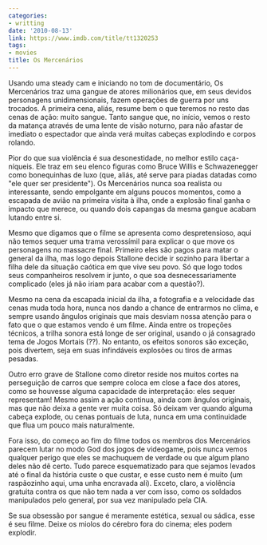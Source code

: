 ```yaml
---
categories:
- writting
date: '2010-08-13'
link: https://www.imdb.com/title/tt1320253
tags:
- movies
title: Os Mercenários
---
```


Usando uma steady cam e iniciando no tom de documentário, Os Mercenários traz uma gangue de atores milionários que, em seus devidos personagens unidimensionais, fazem operações de guerra por uns trocados. A primeira cena, aliás, resume bem o que teremos no resto das cenas de ação: muito sangue. Tanto sangue que, no início, vemos o resto da matança através de uma lente de visão noturno, para não afastar de imediato o espectador que ainda verá muitas cabeças explodindo e corpos rolando.

Pior do que sua violência é sua desonestidade, no melhor estilo caça-níqueis. Ele traz em seu elenco figuras como Bruce Willis e Schwazenegger como bonequinhas de luxo (que, aliás, até serve para piadas datadas como "ele quer ser presidente"). Os Mercenários nunca soa realista ou interessante, sendo empolgante em alguns poucos momentos, como a escapada de avião na primeira visita à ilha, onde a explosão final ganha o impacto que merece, ou quando dois capangas da mesma gangue acabam lutando entre si.

Mesmo que digamos que o filme se apresenta como despretensioso, aqui não temos sequer uma trama verossímil para explicar o que move os personagens no massacre final. Primeiro eles são pagos para matar o general da ilha, mas logo depois Stallone decide ir sozinho para libertar a filha dele da situação caótica em que vive seu povo. Só que logo todos seus companheiros resolvem ir junto, o que soa desnecessariamente complicado (eles já não iriam para acabar com a questão?).

Mesmo na cena da escapada inicial da ilha, a fotografia e a velocidade das cenas muda toda hora, nunca nos dando a chance de entrarmos no clima, e sempre usando ângulos originais que mais desviam nossa atenção para o fato que o que estamos vendo é um filme. Ainda entre os tropeções técnicos, a trilha sonora está longe de ser original, usando o já consagrado tema de Jogos Mortais (??). No entanto, os efeitos sonoros são exceção, pois divertem, seja em suas infindáveis explosões ou tiros de armas pesadas.

Outro erro grave de Stallone como diretor reside nos muitos cortes na perseguição de carros que sempre coloca em close a face dos atores, como se houvesse alguma capacidade de interpretação: eles sequer representam! Mesmo assim a ação continua, ainda com ângulos originais, mas que não deixa a gente ver muita coisa. Só deixam ver quando alguma cabeça explode, ou cenas pontuais de luta, nunca em uma continuidade que flua um pouco mais naturalmente.

Fora isso, do começo ao fim do filme todos os membros dos Mercenários parecem lutar no modo God dos jogos de videogame, pois nunca vemos qualquer perigo que eles se machuquem de verdade ou que algum plano deles não dê certo. Tudo parece esquematizado para que sejamos levados até o final da história custe o que custar, e esse custo nem é muito (um raspãozinho aqui, uma unha encravada ali). Exceto, claro, a violência gratuita contra os que não tem nada a ver com isso, como os soldados manipulados pelo general, por sua vez manipulado pela CIA.

Se sua obsessão por sangue é meramente estética, sexual ou sádica, esse é seu filme. Deixe os miolos do cérebro fora do cinema; eles podem explodir.

